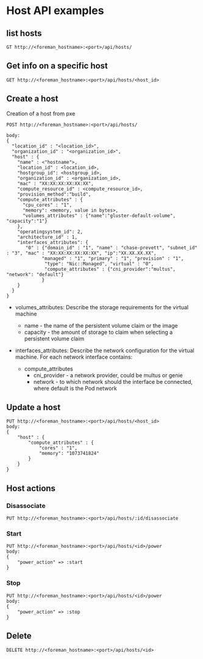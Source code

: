 # Host API examples

## list hosts
```clickhouse
GT http://<foreman_hostname>:<port>/api/hosts/

```
## Get info on a specific host
```clickhouse
GET http://<foreman_hostname>:<port>/api/hosts/<host_id>

```
## Create a host

Creation of a host from pxe


```clickhouse
POST http://<foreman_hostname>:<port>/api/hosts/

body:
{
  "location_id" : "<location_id>",
  "organization_id" : "<organization_id>",
  "host" : {
    "name" : <"hostname">,
    "location_id" : <location_id>,
    "hostgroup_id": <hostgroup_id>,
    "organization_id" : <organization_id>,
    "mac" : "XX:XX:XX:XX:XX:XX",
    "compute_resource_id" : <compute_resource_id>,
    "provision_method":"build",
    "compute_attributes" : {
      "cpu_cores" : "1",
      "memory": <memory, value in bytes>,
      "volumes_attributes" : {"name":"gluster-default-volume", "capacity":"1"}
    },
    "operatingsystem_id": 2,
    "architecture_id" : 1,
    "interfaces_attributes": {
       "0" : {"domain_id" : "1", "name" : "chase-prevett", "subnet_id" : "3", "mac" : "XX:XX:XX:XX:XX:XX", "ip":"XX.XX.XX.XX",
             "managed" : "1", "primary" : "1", "provision" : "1",
              "type": "Nic::Managed", "virtual" : "0",
              "compute_attributes" : {"cni_provider":"multus", "network": "default"}
             }
    }
  }
}
```

* volumes_attributes: Describe the storage requirements for the virtual machine
    * name - the name of the persistent volume claim or the image
    * capacity - the amount of storage to claim when selecting a persistent volume claim

* interfaces_attributes: Describe the network configuration for the virtual machine. For each network interface contains:
   * compute_attributes
        * cni_provider - a network provider, could be multus or genie
        * network - to which network should the interface be connected, where default is the Pod network



## Update a host
```clickhouse
PUT http://<foreman_hostname>:<port>/api/hosts/<host_id>
body:
{
    "host" : {
        "compute_attributes" : {
            "cores" : "1",
            "memory": "1073741824"
        }
    }
}
```

## Host actions

### Disassociate
```
PUT http://<foreman_hostname>:<port>/api/hosts/:id/disassociate
```
### Start
```
PUT http://<foreman_hostname>:<port>/api/hosts/<id>/power
body:
{
    "power_action" => :start
}
```
### Stop
```
PUT http://<foreman_hostname>:<port>/api/hosts/<id>/power
body:
{
    "power_action" => :stop
}
```
## Delete
```
DELETE http://<foreman_hostname>:<port>/api/hosts/<id>
```
